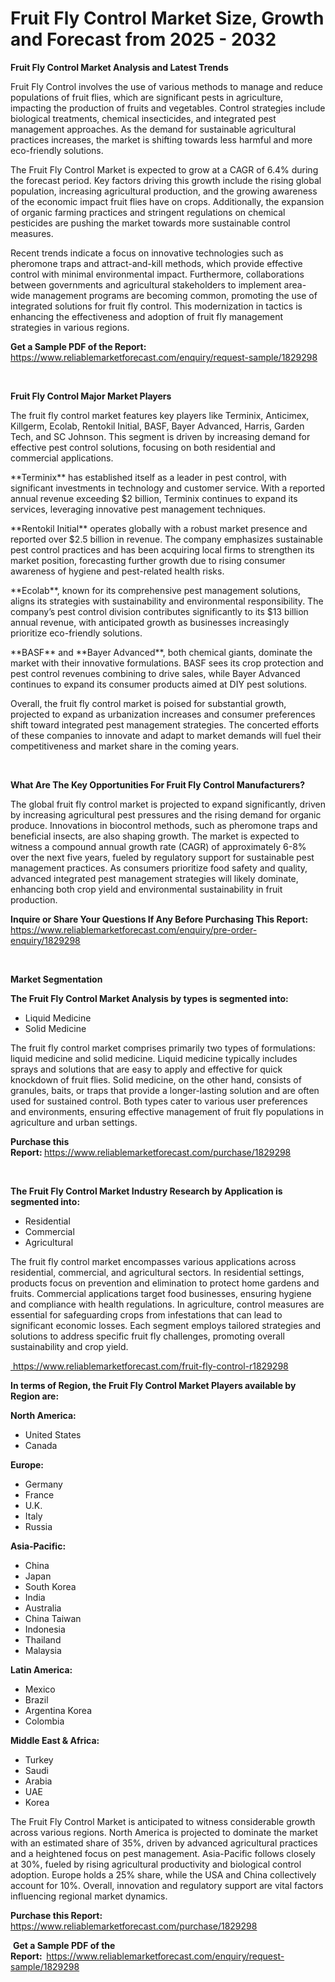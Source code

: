 <p><h1>Fruit Fly Control Market Size, Growth and Forecast from 2025 - 2032</h1></p><p><strong>Fruit Fly Control Market Analysis and Latest Trends</strong></p>
<p><p>Fruit Fly Control involves the use of various methods to manage and reduce populations of fruit flies, which are significant pests in agriculture, impacting the production of fruits and vegetables. Control strategies include biological treatments, chemical insecticides, and integrated pest management approaches. As the demand for sustainable agricultural practices increases, the market is shifting towards less harmful and more eco-friendly solutions.</p><p>The Fruit Fly Control Market is expected to grow at a CAGR of 6.4% during the forecast period. Key factors driving this growth include the rising global population, increasing agricultural production, and the growing awareness of the economic impact fruit flies have on crops. Additionally, the expansion of organic farming practices and stringent regulations on chemical pesticides are pushing the market towards more sustainable control measures.</p><p>Recent trends indicate a focus on innovative technologies such as pheromone traps and attract-and-kill methods, which provide effective control with minimal environmental impact. Furthermore, collaborations between governments and agricultural stakeholders to implement area-wide management programs are becoming common, promoting the use of integrated solutions for fruit fly control. This modernization in tactics is enhancing the effectiveness and adoption of fruit fly management strategies in various regions.</p></p>
<p><strong>Get a Sample PDF of the Report:&nbsp;</strong> <a href="https://www.reliablemarketforecast.com/enquiry/request-sample/1829298?utm_campaign=3526&utm_medium=2&utm_source=Github&utm_content=ia&utm_term=19042025&utm_id=fruit-fly-control">https://www.reliablemarketforecast.com/enquiry/request-sample/1829298</a></p>
<p>&nbsp;</p>
<p><strong>Fruit Fly Control Major Market Players</strong></p>
<p><p>The fruit fly control market features key players like Terminix, Anticimex, Killgerm, Ecolab, Rentokil Initial, BASF, Bayer Advanced, Harris, Garden Tech, and SC Johnson. This segment is driven by increasing demand for effective pest control solutions, focusing on both residential and commercial applications. </p><p>**Terminix** has established itself as a leader in pest control, with significant investments in technology and customer service. With a reported annual revenue exceeding $2 billion, Terminix continues to expand its services, leveraging innovative pest management techniques.</p><p>**Rentokil Initial** operates globally with a robust market presence and reported over $2.5 billion in revenue. The company emphasizes sustainable pest control practices and has been acquiring local firms to strengthen its market position, forecasting further growth due to rising consumer awareness of hygiene and pest-related health risks.</p><p>**Ecolab**, known for its comprehensive pest management solutions, aligns its strategies with sustainability and environmental responsibility. The company’s pest control division contributes significantly to its $13 billion annual revenue, with anticipated growth as businesses increasingly prioritize eco-friendly solutions.</p><p>**BASF** and **Bayer Advanced**, both chemical giants, dominate the market with their innovative formulations. BASF sees its crop protection and pest control revenues combining to drive sales, while Bayer Advanced continues to expand its consumer products aimed at DIY pest solutions.</p><p>Overall, the fruit fly control market is poised for substantial growth, projected to expand as urbanization increases and consumer preferences shift toward integrated pest management strategies. The concerted efforts of these companies to innovate and adapt to market demands will fuel their competitiveness and market share in the coming years.</p></p>
<p>&nbsp;</p>
<p><strong>What Are The Key Opportunities For Fruit Fly Control Manufacturers?</strong></p>
<p><p>The global fruit fly control market is projected to expand significantly, driven by increasing agricultural pest pressures and the rising demand for organic produce. Innovations in biocontrol methods, such as pheromone traps and beneficial insects, are also shaping growth. The market is expected to witness a compound annual growth rate (CAGR) of approximately 6-8% over the next five years, fueled by regulatory support for sustainable pest management practices. As consumers prioritize food safety and quality, advanced integrated pest management strategies will likely dominate, enhancing both crop yield and environmental sustainability in fruit production.</p></p>
<p><strong>Inquire or Share Your Questions If Any Before Purchasing This Report:</strong> <a href="https://www.reliablemarketforecast.com/enquiry/pre-order-enquiry/1829298?utm_campaign=3526&utm_medium=2&utm_source=Github&utm_content=ia&utm_term=19042025&utm_id=fruit-fly-control">https://www.reliablemarketforecast.com/enquiry/pre-order-enquiry/1829298</a></p>
<p>&nbsp;</p>
<p><strong>Market Segmentation</strong></p>
<p><strong>The Fruit Fly Control Market Analysis by types is segmented into:</strong></p>
<p><ul><li>Liquid Medicine</li><li>Solid Medicine</li></ul></p>
<p><p>The fruit fly control market comprises primarily two types of formulations: liquid medicine and solid medicine. Liquid medicine typically includes sprays and solutions that are easy to apply and effective for quick knockdown of fruit flies. Solid medicine, on the other hand, consists of granules, baits, or traps that provide a longer-lasting solution and are often used for sustained control. Both types cater to various user preferences and environments, ensuring effective management of fruit fly populations in agriculture and urban settings.</p></p>
<p><strong>Purchase this Report:&nbsp;</strong><a href="https://www.reliablemarketforecast.com/purchase/1829298?utm_campaign=3526&utm_medium=2&utm_source=Github&utm_content=ia&utm_term=19042025&utm_id=fruit-fly-control">https://www.reliablemarketforecast.com/purchase/1829298</a></p>
<p>&nbsp;</p>
<p><strong>The Fruit Fly Control Market Industry Research by Application is segmented into:</strong></p>
<p><ul><li>Residential</li><li>Commercial</li><li>Agricultural</li></ul></p>
<p><p>The fruit fly control market encompasses various applications across residential, commercial, and agricultural sectors. In residential settings, products focus on prevention and elimination to protect home gardens and fruits. Commercial applications target food businesses, ensuring hygiene and compliance with health regulations. In agriculture, control measures are essential for safeguarding crops from infestations that can lead to significant economic losses. Each segment employs tailored strategies and solutions to address specific fruit fly challenges, promoting overall sustainability and crop yield.</p></p>
<p><a href="https://www.reliablemarketforecast.com/fruit-fly-control-r1829298?utm_campaign=3526&utm_medium=2&utm_source=Github&utm_content=ia&utm_term=19042025&utm_id=fruit-fly-control">&nbsp;https://www.reliablemarketforecast.com/fruit-fly-control-r1829298</a></p>
<p><strong>In terms of Region, the Fruit Fly Control Market Players available by Region are:</strong></p>
<p>
    <p> <strong> North America: </strong>
        <ul>
            <li>United States</li>
            <li>Canada</li>
        </ul>
        </p> 
    <p> <strong> Europe: </strong>
        <ul>
            <li>Germany</li>
            <li>France</li>
            <li>U.K.</li>
            <li>Italy</li>
            <li>Russia</li>
        </ul>
        </p> 
    <p> <strong> Asia-Pacific: </strong>
        <ul>
            <li>China</li>
            <li>Japan</li>
            <li>South Korea</li>
            <li>India</li>
            <li>Australia</li>
            <li>China Taiwan</li>
            <li>Indonesia</li>
            <li>Thailand</li>
            <li>Malaysia</li>
        </ul>
        </p> 
    <p> <strong> Latin America: </strong>
        <ul>
            <li>Mexico</li>
            <li>Brazil</li>
            <li>Argentina Korea</li>
            <li>Colombia</li>
        </ul>
        </p> 
    <p> <strong> Middle East & Africa: </strong>
        <ul>
            <li>Turkey</li>
            <li>Saudi</li>
            <li>Arabia</li>
            <li>UAE</li>
            <li>Korea</li>
        </ul>
    </p>
    </p>
<p><p>The Fruit Fly Control Market is anticipated to witness considerable growth across various regions. North America is projected to dominate the market with an estimated share of 35%, driven by advanced agricultural practices and a heightened focus on pest management. Asia-Pacific follows closely at 30%, fueled by rising agricultural productivity and biological control adoption. Europe holds a 25% share, while the USA and China collectively account for 10%. Overall, innovation and regulatory support are vital factors influencing regional market dynamics.</p></p>
<p><strong>Purchase this Report: </strong><a href="https://www.reliablemarketforecast.com/purchase/1829298?utm_campaign=3526&utm_medium=2&utm_source=Github&utm_content=ia&utm_term=19042025&utm_id=fruit-fly-control">https://www.reliablemarketforecast.com/purchase/1829298</a></p>
<p>&nbsp;<strong>Get a Sample PDF of the Report:&nbsp;&nbsp;</strong><a href="https://www.reliablemarketforecast.com/enquiry/request-sample/1829298?utm_campaign=3526&utm_medium=2&utm_source=Github&utm_content=ia&utm_term=19042025&utm_id=fruit-fly-control">https://www.reliablemarketforecast.com/enquiry/request-sample/1829298</a></p>
<p><strong></strong></p>
<p><p></p><p></p><p></p></p>